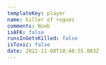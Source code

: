 ```yaml
---
templateKey: player
name: killer of rogues
comments: Noob
isAFK: false
runsInGetsKilled: false
isToxic: false
date: 2022-11-08T18:48:55.083Z
---
```

